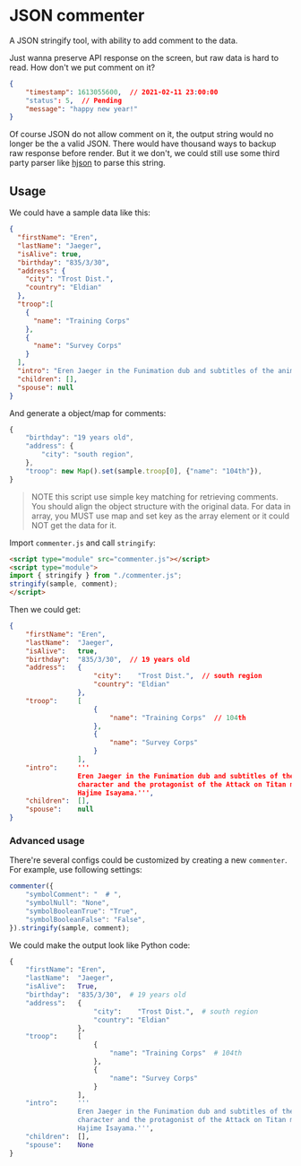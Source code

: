 # JSON commenter

A JSON stringify tool, with ability to add comment to the data.

Just wanna preserve API response on the screen, but raw data is hard to read. How don't we put comment on it?

```json
{
    "timestamp": 1613055600,  // 2021-02-11 23:00:00
    "status": 5,  // Pending
    "message": "happy new year!"
}
```

Of course JSON do not allow comment on it, the output string would no longer be the a valid JSON.
There would have thousand ways to backup raw response before render. But it we don't, we could still use some third party parser like [hjson](https://hjson.github.io/) to parse this string.


## Usage

We could have a sample data like this:

```json
{
  "firstName": "Eren",
  "lastName": "Jaeger",
  "isAlive": true,
  "birthday": "835/3/30",
  "address": {
    "city": "Trost Dist.",
    "country": "Eldian"
  },
  "troop":[
    {
      "name": "Training Corps"
    },
    {
      "name": "Survey Corps"
    }
  ],
  "intro": "Eren Jaeger in the Funimation dub and subtitles of the anime, is a fictional\ncharacter and the protagonist of the Attack on Titan manga series created by\nHajime Isayama.",
  "children": [],
  "spouse": null
}
```

And generate a object/map for comments:

```javascript
{
    "birthday": "19 years old",
    "address": {
        "city": "south region",
    },
    "troop": new Map().set(sample.troop[0], {"name": "104th"}),
}
```

> NOTE this script use simple key matching for retrieving comments.
> You should align the object structure with the original data.
> For data in array, you MUST use map and set key as the array element or it could NOT get the data for it.

Import `commenter.js` and call `stringify`:

```html
<script type="module" src="commenter.js"></script>
<script type="module">
import { stringify } from "./commenter.js";
stringify(sample, comment);
</script>
```

Then we could get:

```json
{
    "firstName": "Eren",
    "lastName":  "Jaeger",
    "isAlive":   true,
    "birthday":  "835/3/30",  // 19 years old
    "address":   {
                     "city":    "Trost Dist.",  // south region
                     "country": "Eldian"
                 },
    "troop":     [
                     {
                         "name": "Training Corps"  // 104th
                     },
                     {
                         "name": "Survey Corps"
                     }
                 ],
    "intro":     '''
                 Eren Jaeger in the Funimation dub and subtitles of the anime, is a fictional
                 character and the protagonist of the Attack on Titan manga series created by
                 Hajime Isayama.''',
    "children":  [],
    "spouse":    null
}
```

### Advanced usage

There're several configs could be customized by creating a new `commenter`.
For example, use following settings:

```javascript
commenter({
    "symbolComment": "  # ",
    "symbolNull": "None",
    "symbolBooleanTrue": "True",
    "symbolBooleanFalse": "False",
}).stringify(sample, comment);
```

We could make the output look like Python code:

```py
{
    "firstName": "Eren",
    "lastName":  "Jaeger",
    "isAlive":   True,
    "birthday":  "835/3/30",  # 19 years old
    "address":   {
                     "city":    "Trost Dist.",  # south region
                     "country": "Eldian"
                 },
    "troop":     [
                     {
                         "name": "Training Corps"  # 104th
                     },
                     {
                         "name": "Survey Corps"
                     }
                 ],
    "intro":     '''
                 Eren Jaeger in the Funimation dub and subtitles of the anime, is a fictional
                 character and the protagonist of the Attack on Titan manga series created by
                 Hajime Isayama.''',
    "children":  [],
    "spouse":    None
}
```
